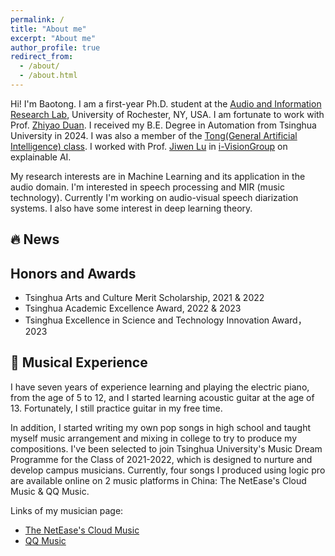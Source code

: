 ```yaml
---
permalink: /
title: "About me"
excerpt: "About me"
author_profile: true
redirect_from: 
  - /about/
  - /about.html
---
```


Hi! I'm Baotong. I am a first-year Ph.D. student at the [Audio and Information Research Lab](https://labsites.rochester.edu/air/), University of Rochester, NY, USA. I am fortunate to work with Prof. [Zhiyao Duan](https://hajim.rochester.edu/ece/sites/zduan/). 
I received my B.E. Degree in Automation from Tsinghua University in 2024. I was also a member of the [Tong(General Artificial Intelligence) class](https://tongclass.ac.cn/author/baotong-tian/). I worked with Prof. [Jiwen Lu](http://ivg.au.tsinghua.edu.cn/Jiwen_Lu/) in [i-VisionGroup](http://ivg.au.tsinghua.edu.cn/) on explainable AI.

My research interests are in Machine Learning and its application in the audio domain. I'm interested in speech processing and MIR (music technology). Currently I'm working on audio-visual speech diarization systems. I also have some interest in deep learning theory.

## 🔥 News

## Honors and Awards

- Tsinghua Arts and Culture Merit Scholarship, 2021 & 2022
- Tsinghua Academic Excellence Award, 2022 & 2023
- Tsinghua Excellence in Science and Technology Innovation Award， 2023
  
## 🎼 Musical Experience

I have seven years of experience learning and playing the electric piano, from the age of 5 to 12, and I started learning acoustic guitar at the age of 13. Fortunately, I still practice guitar in my free time.

In addition, I started writing my own pop songs in high school and taught myself music arrangement and mixing in college to try to produce my compositions. I've been selected to join Tsinghua University's Music Dream Programme for the Class of 2021-2022, which is designed to nurture and develop campus musicians. Currently, four songs I produced using logic pro are available online on 2 music platforms in China: The NetEase's Cloud Music & QQ Music.

Links of my musician page:

- [The NetEase's Cloud Music](https://music.163.com/#/artist?id=46787439&userid=258166682)
- [QQ Music](https://y.qq.com/n/ryqq/singer/002MQd2E1rAROe)
